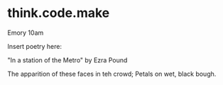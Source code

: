 # think.code.make

Emory 10am 

Insert poetry here:

"In a station of the Metro" by Ezra Pound 

The apparition of these faces in teh crowd; 
Petals on wet, black bough. 
